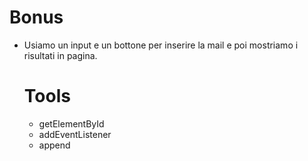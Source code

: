 # Bonus
- Usiamo un input e un bottone per inserire la mail e poi mostriamo i risultati in pagina.

    # Tools
    - getElementById
    - addEventListener
    - append
    
     